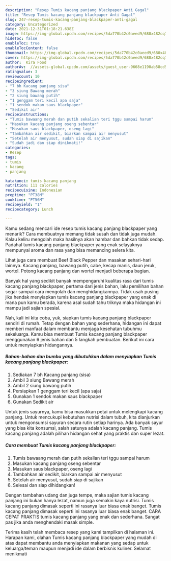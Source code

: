 ```yaml
---
description: "Resep Tumis kacang panjang blackpaper Anti Gagal"
title: "Resep Tumis kacang panjang blackpaper Anti Gagal"
slug: 247-resep-tumis-kacang-panjang-blackpaper-anti-gagal
category: Uncategorized
date: 2021-12-31T01:18:21.638Z
image: https://img-global.cpcdn.com/recipes/5da770b42c0aeed9/680x482cq70/tumis-kacang-panjang-blackpaper-foto-resep-utama.jpg
hideToc: false
enableToc: true
enableTocContent: false
thumbnail: https://img-global.cpcdn.com/recipes/5da770b42c0aeed9/680x482cq70/tumis-kacang-panjang-blackpaper-foto-resep-utama.jpg
cover: https://img-global.cpcdn.com/recipes/5da770b42c0aeed9/680x482cq70/tumis-kacang-panjang-blackpaper-foto-resep-utama.jpg
author:  Kira Food
authorAv:  //assets-global.cpcdn.com/assets/guest_user-9668e1190ab58cd58d666d5934e79c79da2e02f4421a6ed9abc4b163da97d6e7.png
ratingvalue: 3
reviewcount: 10
recipeingredient:
- "7 bh Kacang panjang sisa"
- "3 siung Bawang merah"
- "2 siung bawang putih"
- "1 genggam teri kecil apa saja"
- "1 sendok makan saus blackpaper"
- "Sedikit air"
recipeinstructions:
- "Tumis bawaang merah dan putih sekalian teri tggu sampai harum"
- "Masukan kacang panjang oseng sebentar"
- "Masukan saus blackpaper, oseng lagi"
- "Tambahkan air sedikit, biarkan sampai air menyusut"
- "Setelah air menyusut, sudah siap di sajikan"
- "Sudah jadi dan siap dinikmati!"
categories:
- Resep
tags:
- tumis
- kacang
- panjang

katakunci: tumis kacang panjang 
nutrition: 111 calories
recipecuisine: Indonesian
preptime: "PT38M"
cooktime: "PT56M"
recipeyield: "1"
recipecategory: Lunch

---
```



Kamu sedang mencari ide resep tumis kacang panjang blackpaper yang menarik? Cara membuatnya memang tidak susah dan tidak juga mudah. Kalau keliru mengolah maka hasilnya akan hambar dan bahkan tidak sedap. Padahal tumis kacang panjang blackpaper yang enak selayaknya mempunyai aroma dan rasa yang bisa memancing selera kita.


Lihat juga cara membuat Beef Black Pepper dan masakan sehari-hari lainnya. Kacang panjang, bawang putih, cabe, kecap manis, daun jeruk, wortel. Potong kacang panjang dan wortel menjadi beberapa bagian.

Banyak hal yang sedikit banyak mempengaruhi kualitas rasa dari tumis kacang panjang blackpaper, pertama dari jenis bahan, lalu pemilihan bahan segar sampai cara mengolah dan menghidangkannya. Tidak usah pusing jika hendak menyiapkan tumis kacang panjang blackpaper yang enak di mana pun kamu berada, karena asal sudah tahu triknya maka hidangan ini mampu jadi sajian spesial.


Nah, kali ini kita coba, yuk, siapkan tumis kacang panjang blackpaper sendiri di rumah. Tetap dengan bahan yang sederhana, hidangan ini dapat memberi manfaat dalam membantu menjaga kesehatan tubuhmu sekeluarga. Kamu bisa membuat Tumis kacang panjang blackpaper menggunakan 6 jenis bahan dan 5 langkah pembuatan. Berikut ini cara untuk menyiapkan hidangannya.

<!--inarticleads1-->

##### Bahan-bahan dan bumbu yang dibutuhkan dalam menyiapkan Tumis kacang panjang blackpaper:

1. Sediakan 7 bh Kacang panjang (sisa)
1. Ambil 3 siung Bawang merah
1. Ambil 2 siung bawang putih
1. Persiapkan 1 genggam teri kecil (apa saja)
1. Gunakan 1 sendok makan saus blackpaper
1. Gunakan Sedikit air


Untuk jenis sayurnya, kamu bisa masukkan petai untuk melengkapi kacang panjang. Untuk mencukupi kebutuhan nutrisi dalam tubuh, kita dianjurkan untuk mengonsumsi sayuran secara rutin setiap harinya. Ada banyak sayur yang bisa kita konsumsi, salah satunya adalah kacang panjang. Tumis kacang panjang adalah pilihan hidangan sehat yang praktis dan super lezat. 

<!--inarticleads2-->

##### Cara membuat Tumis kacang panjang blackpaper:

1. Tumis bawaang merah dan putih sekalian teri tggu sampai harum
1. Masukan kacang panjang oseng sebentar
1. Masukan saus blackpaper, oseng lagi
1. Tambahkan air sedikit, biarkan sampai air menyusut
1. Setelah air menyusut, sudah siap di sajikan
1. Selesai dan siap dihidangkan!

Dengan tambahan udang dan juga tempe, maka sajian tumis kacang panjang ini bukan hanya lezat, namun juga semakin kaya nutrisi. Tumis kacang panjang dimasak seperti ini rasanya luar biasa enak banget. Tumis kacang panjang dimasak seperti ini rasanya luar biasa enak banget. CARA CEPAT PRAKTIS tumis kacang panjang yang enak dan sederhana. Sangat pas jika anda menghendaki masak simple. 

Terima kasih telah membaca resep yang kami tampilkan di halaman ini. Harapan kami, olahan Tumis kacang panjang blackpaper yang mudah di atas dapat membantu anda menyiapkan makanan yang sedap untuk keluarga/teman maupun menjadi ide dalam berbisnis kuliner. Selamat menikmati

